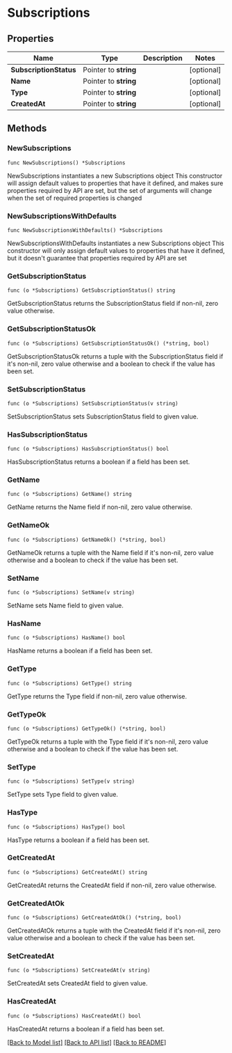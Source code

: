 # Subscriptions

## Properties

Name | Type | Description | Notes
------------ | ------------- | ------------- | -------------
**SubscriptionStatus** | Pointer to **string** |  | [optional] 
**Name** | Pointer to **string** |  | [optional] 
**Type** | Pointer to **string** |  | [optional] 
**CreatedAt** | Pointer to **string** |  | [optional] 

## Methods

### NewSubscriptions

`func NewSubscriptions() *Subscriptions`

NewSubscriptions instantiates a new Subscriptions object
This constructor will assign default values to properties that have it defined,
and makes sure properties required by API are set, but the set of arguments
will change when the set of required properties is changed

### NewSubscriptionsWithDefaults

`func NewSubscriptionsWithDefaults() *Subscriptions`

NewSubscriptionsWithDefaults instantiates a new Subscriptions object
This constructor will only assign default values to properties that have it defined,
but it doesn't guarantee that properties required by API are set

### GetSubscriptionStatus

`func (o *Subscriptions) GetSubscriptionStatus() string`

GetSubscriptionStatus returns the SubscriptionStatus field if non-nil, zero value otherwise.

### GetSubscriptionStatusOk

`func (o *Subscriptions) GetSubscriptionStatusOk() (*string, bool)`

GetSubscriptionStatusOk returns a tuple with the SubscriptionStatus field if it's non-nil, zero value otherwise
and a boolean to check if the value has been set.

### SetSubscriptionStatus

`func (o *Subscriptions) SetSubscriptionStatus(v string)`

SetSubscriptionStatus sets SubscriptionStatus field to given value.

### HasSubscriptionStatus

`func (o *Subscriptions) HasSubscriptionStatus() bool`

HasSubscriptionStatus returns a boolean if a field has been set.

### GetName

`func (o *Subscriptions) GetName() string`

GetName returns the Name field if non-nil, zero value otherwise.

### GetNameOk

`func (o *Subscriptions) GetNameOk() (*string, bool)`

GetNameOk returns a tuple with the Name field if it's non-nil, zero value otherwise
and a boolean to check if the value has been set.

### SetName

`func (o *Subscriptions) SetName(v string)`

SetName sets Name field to given value.

### HasName

`func (o *Subscriptions) HasName() bool`

HasName returns a boolean if a field has been set.

### GetType

`func (o *Subscriptions) GetType() string`

GetType returns the Type field if non-nil, zero value otherwise.

### GetTypeOk

`func (o *Subscriptions) GetTypeOk() (*string, bool)`

GetTypeOk returns a tuple with the Type field if it's non-nil, zero value otherwise
and a boolean to check if the value has been set.

### SetType

`func (o *Subscriptions) SetType(v string)`

SetType sets Type field to given value.

### HasType

`func (o *Subscriptions) HasType() bool`

HasType returns a boolean if a field has been set.

### GetCreatedAt

`func (o *Subscriptions) GetCreatedAt() string`

GetCreatedAt returns the CreatedAt field if non-nil, zero value otherwise.

### GetCreatedAtOk

`func (o *Subscriptions) GetCreatedAtOk() (*string, bool)`

GetCreatedAtOk returns a tuple with the CreatedAt field if it's non-nil, zero value otherwise
and a boolean to check if the value has been set.

### SetCreatedAt

`func (o *Subscriptions) SetCreatedAt(v string)`

SetCreatedAt sets CreatedAt field to given value.

### HasCreatedAt

`func (o *Subscriptions) HasCreatedAt() bool`

HasCreatedAt returns a boolean if a field has been set.


[[Back to Model list]](../README.md#documentation-for-models) [[Back to API list]](../README.md#documentation-for-api-endpoints) [[Back to README]](../README.md)


